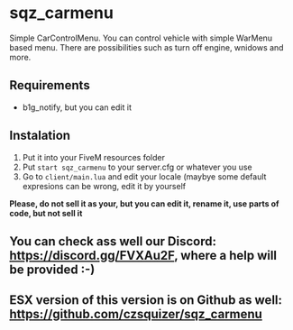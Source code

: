 # sqz_carmenu
Simple CarControlMenu. You can control vehicle with simple WarMenu based menu. There are possibilities such as turn off engine, wnidows and more.

## Requirements
 - b1g_notify, but you can edit it
 
## Instalation
 1) Put it into your FiveM resources folder
 2) Put `start sqz_carmenu` to your server.cfg or whatever you use
 3) Go to `client/main.lua` and edit your locale (maybye some default expresions can be wrong, edit it by yourself
 
**Please, do not sell it as your, but you can edit it, rename it, use parts of code, but not sell it** 


## You can check ass well our Discord: https://discord.gg/FVXAu2F, where a help will be provided :-)
## ESX version of this version is on Github as well: https://github.com/czsquizer/sqz_carmenu
